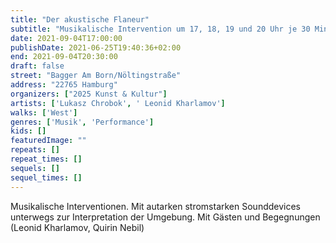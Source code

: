 ```yaml
---
title: "Der akustische Flaneur"
subtitle: "Musikalische Intervention um 17, 18, 19 und 20 Uhr je 30 Min."
date: 2021-09-04T17:00:00
publishDate: 2021-06-25T19:40:36+02:00
end: 2021-09-04T20:30:00
draft: false
street: "Bagger Am Born/Nöltingstraße"
address: "22765 Hamburg"
organizers: ["2025 Kunst & Kultur"]
artists: ['Lukasz Chrobok', ' Leonid Kharlamov']
walks: ['West']
genres: ['Musik', 'Performance']
kids: []
featuredImage: ""
repeats: []
repeat_times: []
sequels: []
sequel_times: []
---
```


Musikalische Interventionen. Mit autarken stromstarken Sounddevices unterwegs zur Interpretation der Umgebung. Mit Gästen und Begegnungen (Leonid Kharlamov, Quirin Nebil)